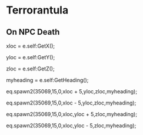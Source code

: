 # Terrorantula


## On NPC Death

xloc = e.self:GetX();

yloc = e.self:GetY();

zloc = e.self:GetZ();

myheading = e.self:GetHeading();

eq.spawn2(35069,15,0,xloc + 5,yloc,zloc,myheading); 

eq.spawn2(35069,15,0,xloc - 5,yloc,zloc,myheading); 

eq.spawn2(35069,15,0,xloc,yloc + 5,zloc,myheading); 

eq.spawn2(35069,15,0,xloc,yloc - 5,zloc,myheading); 
